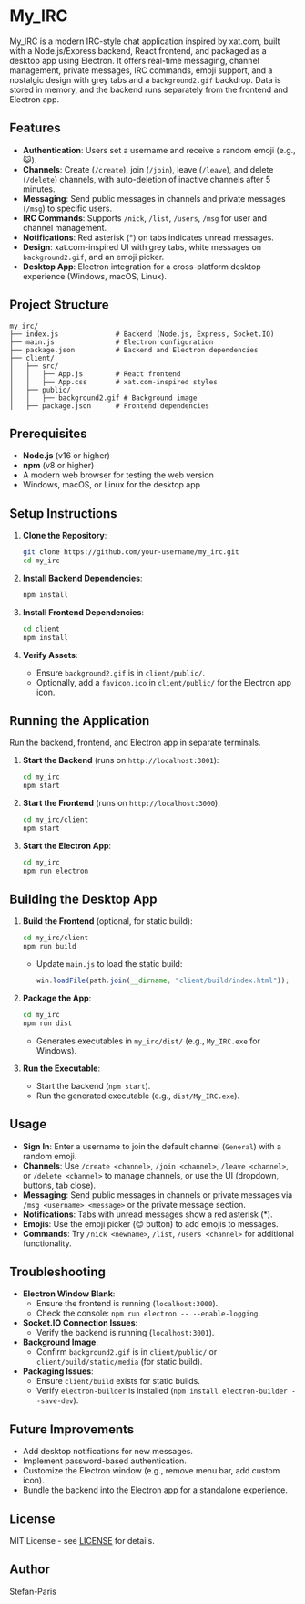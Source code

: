 # My_IRC

My_IRC is a modern IRC-style chat application inspired by xat.com, built with a Node.js/Express backend, React frontend, and packaged as a desktop app using Electron. It offers real-time messaging, channel management, private messages, IRC commands, emoji support, and a nostalgic design with grey tabs and a `background2.gif` backdrop. Data is stored in memory, and the backend runs separately from the frontend and Electron app.

## Features

- **Authentication**: Users set a username and receive a random emoji (e.g., 😺).
- **Channels**: Create (`/create`), join (`/join`), leave (`/leave`), and delete (`/delete`) channels, with auto-deletion of inactive channels after 5 minutes.
- **Messaging**: Send public messages in channels and private messages (`/msg`) to specific users.
- **IRC Commands**: Supports `/nick`, `/list`, `/users`, `/msg` for user and channel management.
- **Notifications**: Red asterisk (*) on tabs indicates unread messages.
- **Design**: xat.com-inspired UI with grey tabs, white messages on `background2.gif`, and an emoji picker.
- **Desktop App**: Electron integration for a cross-platform desktop experience (Windows, macOS, Linux).

## Project Structure

```
my_irc/
├── index.js              # Backend (Node.js, Express, Socket.IO)
├── main.js               # Electron configuration
├── package.json          # Backend and Electron dependencies
├── client/
│   ├── src/
│   │   ├── App.js        # React frontend
│   │   ├── App.css       # xat.com-inspired styles
│   ├── public/
│   │   ├── background2.gif # Background image
│   ├── package.json      # Frontend dependencies
```

## Prerequisites

- **Node.js** (v16 or higher)
- **npm** (v8 or higher)
- A modern web browser for testing the web version
- Windows, macOS, or Linux for the desktop app

## Setup Instructions

1. **Clone the Repository**:
   ```bash
   git clone https://github.com/your-username/my_irc.git
   cd my_irc
   ```

2. **Install Backend Dependencies**:
   ```bash
   npm install
   ```

3. **Install Frontend Dependencies**:
   ```bash
   cd client
   npm install
   ```

4. **Verify Assets**:
   - Ensure `background2.gif` is in `client/public/`.
   - Optionally, add a `favicon.ico` in `client/public/` for the Electron app icon.

## Running the Application

Run the backend, frontend, and Electron app in separate terminals.

1. **Start the Backend** (runs on `http://localhost:3001`):
   ```bash
   cd my_irc
   npm start
   ```

2. **Start the Frontend** (runs on `http://localhost:3000`):
   ```bash
   cd my_irc/client
   npm start
   ```

3. **Start the Electron App**:
   ```bash
   cd my_irc
   npm run electron
   ```

## Building the Desktop App

1. **Build the Frontend** (optional, for static build):
   ```bash
   cd my_irc/client
   npm run build
   ```
   - Update `main.js` to load the static build:
     ```javascript
     win.loadFile(path.join(__dirname, "client/build/index.html"));
     ```

2. **Package the App**:
   ```bash
   cd my_irc
   npm run dist
   ```
   - Generates executables in `my_irc/dist/` (e.g., `My_IRC.exe` for Windows).

3. **Run the Executable**:
   - Start the backend (`npm start`).
   - Run the generated executable (e.g., `dist/My_IRC.exe`).

## Usage

- **Sign In**: Enter a username to join the default channel (`General`) with a random emoji.
- **Channels**: Use `/create <channel>`, `/join <channel>`, `/leave <channel>`, or `/delete <channel>` to manage channels, or use the UI (dropdown, buttons, tab close).
- **Messaging**: Send public messages in channels or private messages via `/msg <username> <message>` or the private message section.
- **Notifications**: Tabs with unread messages show a red asterisk (*).
- **Emojis**: Use the emoji picker (😊 button) to add emojis to messages.
- **Commands**: Try `/nick <newname>`, `/list`, `/users <channel>` for additional functionality.

## Troubleshooting

- **Electron Window Blank**:
  - Ensure the frontend is running (`localhost:3000`).
  - Check the console: `npm run electron -- --enable-logging`.
- **Socket.IO Connection Issues**:
  - Verify the backend is running (`localhost:3001`).
- **Background Image**:
  - Confirm `background2.gif` is in `client/public/` or `client/build/static/media` (for static build).
- **Packaging Issues**:
  - Ensure `client/build` exists for static builds.
  - Verify `electron-builder` is installed (`npm install electron-builder --save-dev`).

## Future Improvements

- Add desktop notifications for new messages.
- Implement password-based authentication.
- Customize the Electron window (e.g., remove menu bar, add custom icon).
- Bundle the backend into the Electron app for a standalone experience.

## License

MIT License - see [LICENSE](LICENSE) for details.

## Author

Stefan-Paris